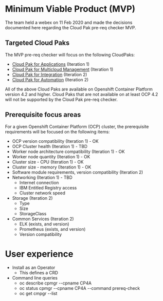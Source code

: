 # Minimum Viable Product (MVP)

The team held a webex on 11 Feb 2020 and made the decisions documented here regarding the Cloud Pak pre-req checker MVP.

## Targeted Cloud Paks

The MVP pre-req checker will focus on the following CloudPaks:
- [Cloud Pak for Applications](https://www.ibm.com/cloud/cloud-pak-for-applications) (Iteration 1)
- [Cloud Pak for Multicloud Management](https://www.ibm.com/cloud/cloud-pak-for-management) (Iteration 1)
- [Cloud Pak for Integration](https://www.ibm.com/cloud/cloud-pak-for-integration) (Iteration 2)
- [Cloud Pak for Automation](https://www.ibm.com/cloud/cloud-pak-for-automation) (Iteration 2)

All of the above Cloud Paks are available on Openshift Container Platform version 4.2 and higher.  Cloud Paks that are not available on at least OCP 4.2 will not be supported by the Cloud Pak pre-req checker.

## Prerequisite focus areas

For a given Openshift Container Platform (OCP) cluster, the prerequisite requirements will be focused on the following items:
- OCP version compatibility (Iteration 1) - OK
- OCP Cluster health (Iteration 1) - TBD
- Worker node architecture compatibility (Iteration 1) - OK
- Worker node quantity (Iteration 1) - OK
- Cluster size - CPU (Iteration 1) - OK
- Cluster size - memory (Iteration 1) - OK
- Software module requirements, version compatibility (Iteration 2)
- Networking (Iteration 1) - TBD
  - Internet connection
  - IBM Entitled Registry access
  - Cluster network speed
- Storage (Iteration 2)
  - Type
  - Size
  - StorageClass
- Common Services  (Iteration 2)
  - ELK (exists, and version)
  - Prometheus (exists, and version)
  - Version compatibility


# User experience

- Install as an Operator
  - This defines a CRD
- Command line queries
  - oc describe cpmgr --cpname CP4A
  - oc status cpmgr  --cpname CP4A --command prereq-check
  - oc get cmpgr --list
